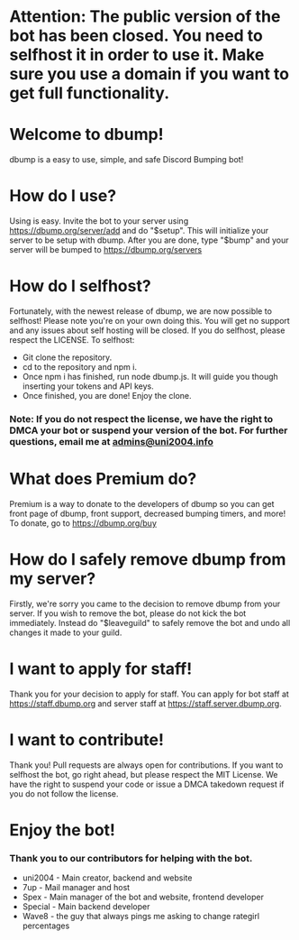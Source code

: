 # Attention: The public version of the bot has been closed. You need to selfhost it in order to use it. Make sure you use a domain if you want to get full functionality.
# Welcome to dbump!
dbump is a easy to use, simple, and safe Discord Bumping bot!

# How do I use?
Using is easy. Invite the bot to your server using https://dbump.org/server/add and do "$setup". This will initialize your server to be setup with dbump. After you are done, type "$bump" and your server will be bumped to https://dbump.org/servers

# How do I selfhost?
Fortunately, with the newest release of dbump, we are now possible to selfhost! Please note you're on your own doing this. You will get no support and any issues about self hosting will be closed. If you do selfhost, please respect the LICENSE.
To selfhost:
- Git clone the repository.
- cd to the repository and npm i.
- Once npm i has finished, run node dbump.js. It will guide you though inserting your tokens and API keys.
- Once finished, you are done! Enjoy the clone.
### Note: If you do not respect the license, we have the right to DMCA your bot or suspend your version of the bot. For further questions, email me at admins@uni2004.info
# What does Premium do?
Premium is a way to donate to the developers of dbump so you can get front page of dbump, front support, decreased bumping timers, and more! To donate, go to https://dbump.org/buy

# How do I safely remove dbump from my server?
Firstly, we're sorry you came to the decision to remove dbump from your server. If you wish to remove the bot, please do not kick the bot immediately. Instead do "$leaveguild" to safely remove the bot and undo all changes it made to your guild.

# I want to apply for staff!
Thank you for your decision to apply for staff. You can apply for bot staff at https://staff.dbump.org and server staff at https://staff.server.dbump.org. 

# I want to contribute!
Thank you! Pull requests are always open for contributions. If you want to selfhost the bot, go right ahead, but please respect the MIT License. We have the right to suspend your code or issue a DMCA takedown request if you do not follow the license.

# Enjoy the bot!
### Thank you to our contributors for helping with the bot.
- uni2004 - Main creator, backend and website
- 7up - Mail manager and host
- Spex - Main manager of the bot and website, frontend developer
- Special - Main backend developer
- Wave8 - the guy that always pings me asking to change rategirl percentages

